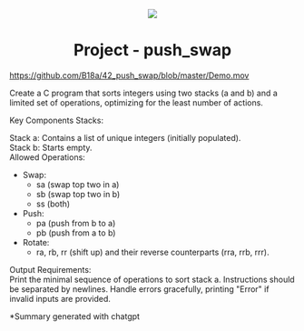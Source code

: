 <p align="center">
  <img src="https://github.com/B18a/42-project-badges/blob/main/badges/push_swape.png">
</p>

<h1 align="center">
  Project - push_swap
</h1>

https://github.com/B18a/42_push_swap/blob/master/Demo.mov

Create a C program that sorts integers using two stacks (a and b) and a limited set of operations, optimizing for the least number of actions.

Key Components
Stacks:

Stack a: Contains a list of unique integers (initially populated).  
Stack b: Starts empty.  
Allowed Operations:

- Swap:
  - sa (swap top two in a)  
  - sb (swap top two in b)   
  - ss (both)
- Push:
  - pa (push from b to a)  
  - pb (push from a to b)
- Rotate:
  - ra, rb, rr (shift up) and their reverse counterparts (rra, rrb, rrr).
  
Output Requirements:  
Print the minimal sequence of operations to sort stack a.
Instructions should be separated by newlines.
Handle errors gracefully, printing "Error" if invalid inputs are provided.

*Summary generated with chatgpt
